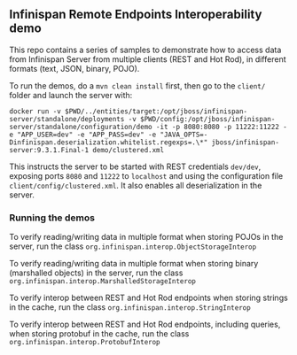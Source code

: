## Infinispan Remote Endpoints Interoperability demo

This repo contains a series of samples to demonstrate how to access data from Infinispan Server from multiple clients
(REST and Hot Rod),  in different formats (text, JSON, binary, POJO).


To run the demos, do a ```mvn clean install``` first, then go to the ```client/``` folder and launch the server with:

```
docker run -v $PWD/../entities/target:/opt/jboss/infinispan-server/standalone/deployments -v $PWD/config:/opt/jboss/infinispan-server/standalone/configuration/demo -it -p 8080:8080 -p 11222:11222 -e "APP_USER=dev" -e "APP_PASS=dev" -e "JAVA_OPTS=-Dinfinispan.deserialization.whitelist.regexps=.\*" jboss/infinispan-server:9.3.1.Final-1 demo/clustered.xml
```

This instructs the server to be started with REST credentials ```dev/dev```, exposing ports ```8080``` and ```11222``` to ```localhost``` and using the configuration file ```client/config/clustered.xml```. It also enables all deserialization in the server.

### Running the demos

To verify reading/writing data in multiple format when storing POJOs in the server, run the class ```org.infinispan.interop.ObjectStorageInterop```

To verify reading/writing data in multiple format when storing binary (marshalled objects) in the server, run the class ```org.infinispan.interop.MarshalledStorageInterop```

To verify interop between REST and Hot Rod endpoints when storing strings in the cache, run the class ```org.infinispan.interop.StringInterop```

To verify interop between REST and Hot Rod endpoints, including queries, when storing protobuf in the cache, run the class ```org.infinispan.interop.ProtobufInterop```
